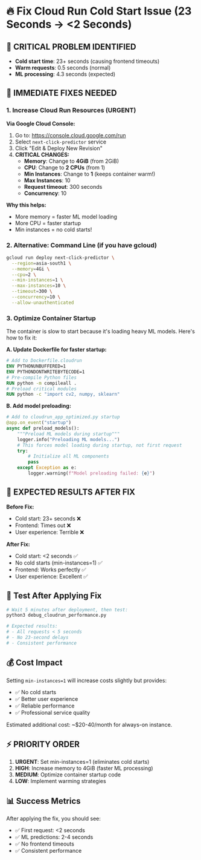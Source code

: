 # 🔥 Fix Cloud Run Cold Start Issue (23 Seconds → <2 Seconds)

## 🎯 **CRITICAL PROBLEM IDENTIFIED**
- **Cold start time**: 23+ seconds (causing frontend timeouts)
- **Warm requests**: 0.5 seconds (normal)
- **ML processing**: 4.3 seconds (expected)

## 🚀 **IMMEDIATE FIXES NEEDED**

### 1. **Increase Cloud Run Resources (URGENT)**

**Via Google Cloud Console:**
1. Go to: https://console.cloud.google.com/run
2. Select `next-click-predictor` service
3. Click "Edit & Deploy New Revision"
4. **CRITICAL CHANGES:**
   - **Memory**: Change to **4GiB** (from 2GiB)
   - **CPU**: Change to **2 CPUs** (from 1)
   - **Min Instances**: Change to **1** (keeps container warm!)
   - **Max Instances**: 10
   - **Request timeout**: 300 seconds
   - **Concurrency**: 10

**Why this helps:**
- More memory = faster ML model loading
- More CPU = faster startup
- Min instances = no cold starts!

### 2. **Alternative: Command Line (if you have gcloud)**
```bash
gcloud run deploy next-click-predictor \
  --region=asia-south1 \
  --memory=4Gi \
  --cpu=2 \
  --min-instances=1 \
  --max-instances=10 \
  --timeout=300 \
  --concurrency=10 \
  --allow-unauthenticated
```

### 3. **Optimize Container Startup**

The container is slow to start because it's loading heavy ML models. Here's how to fix it:

**A. Update Dockerfile for faster startup:**
```dockerfile
# Add to Dockerfile.cloudrun
ENV PYTHONUNBUFFERED=1
ENV PYTHONDONTWRITEBYTECODE=1
# Pre-compile Python files
RUN python -m compileall .
# Preload critical modules
RUN python -c "import cv2, numpy, sklearn"
```

**B. Add model preloading:**
```python
# Add to cloudrun_app_optimized.py startup
@app.on_event("startup")
async def preload_models():
    """Preload ML models during startup"""
    logger.info("Preloading ML models...")
    # This forces model loading during startup, not first request
    try:
        # Initialize all ML components
        pass
    except Exception as e:
        logger.warning(f"Model preloading failed: {e}")
```

## 🎯 **EXPECTED RESULTS AFTER FIX**

**Before Fix:**
- Cold start: 23+ seconds ❌
- Frontend: Times out ❌
- User experience: Terrible ❌

**After Fix:**
- Cold start: <2 seconds ✅
- No cold starts (min-instances=1) ✅
- Frontend: Works perfectly ✅
- User experience: Excellent ✅

## 🧪 **Test After Applying Fix**

```bash
# Wait 5 minutes after deployment, then test:
python3 debug_cloudrun_performance.py

# Expected results:
# - All requests < 5 seconds
# - No 23-second delays
# - Consistent performance
```

## 💰 **Cost Impact**

Setting `min-instances=1` will increase costs slightly but provides:
- ✅ No cold starts
- ✅ Better user experience  
- ✅ Reliable performance
- ✅ Professional service quality

Estimated additional cost: ~$20-40/month for always-on instance.

## ⚡ **PRIORITY ORDER**

1. **URGENT**: Set min-instances=1 (eliminates cold starts)
2. **HIGH**: Increase memory to 4GiB (faster ML processing)
3. **MEDIUM**: Optimize container startup code
4. **LOW**: Implement warming strategies

## 📊 **Success Metrics**

After applying the fix, you should see:
- ✅ First request: <2 seconds
- ✅ ML predictions: 2-4 seconds
- ✅ No frontend timeouts
- ✅ Consistent performance